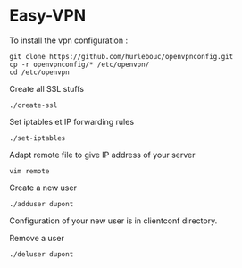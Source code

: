 # Easy-VPN

To install the vpn configuration :

    git clone https://github.com/hurlebouc/openvpnconfig.git
    cp -r openvpnconfig/* /etc/openvpn/
    cd /etc/openvpn

Create all SSL stuffs

    ./create-ssl

Set iptables et IP forwarding rules

    ./set-iptables

Adapt remote file to give IP address of your server

    vim remote

Create a new user

    ./adduser dupont
Configuration of your new user is in clientconf directory.

Remove a user

    ./deluser dupont
